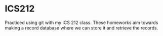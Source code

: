 # ICS212

Practiced using git with my ICS 212 class.
These homeworks aim towards making a record database where we can store it and retrieve the records.
